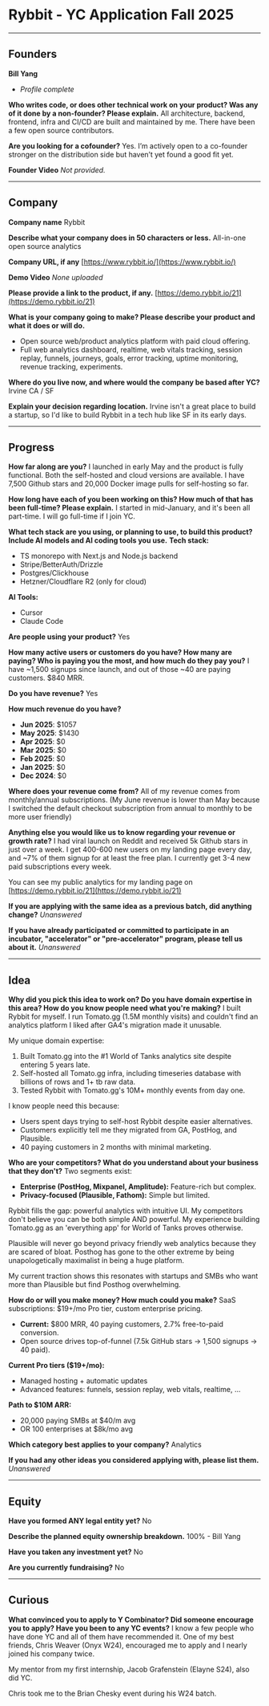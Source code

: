 # Rybbit - YC Application Fall 2025

---

## Founders

**Bill Yang**
- _Profile complete_

**Who writes code, or does other technical work on your product? Was any of it done by a non-founder? Please explain.**
All architecture, backend, frontend, infra and CI/CD are built and maintained by me. There have been a few open source contributors.

**Are you looking for a cofounder?**
Yes. I’m actively open to a co-founder stronger on the distribution side but haven’t yet found a good fit yet.

**Founder Video**
_Not provided._

---

## Company

**Company name**
Rybbit

**Describe what your company does in 50 characters or less.**
All-in-one open source analytics

**Company URL, if any**
[https://www.rybbit.io/](https://www.rybbit.io/)

**Demo Video**
_None uploaded_

**Please provide a link to the product, if any.**
[https://demo.rybbit.io/21](https://demo.rybbit.io/21)

**What is your company going to make? Please describe your product and what it does or will do.**
- Open source web/product analytics platform with paid cloud offering.
- Full web analytics dashboard, realtime, web vitals tracking, session replay, funnels, journeys, goals, error tracking, uptime monitoring, revenue tracking, experiments.

**Where do you live now, and where would the company be based after YC?**
Irvine CA / SF

**Explain your decision regarding location.**
Irvine isn't a great place to build a startup, so I'd like to build Rybbit in a tech hub like SF in its early days.

---

## Progress

**How far along are you?**
I launched in early May and the product is fully functional. Both the self-hosted and cloud versions are available. I have 7,500 Github stars and 20,000 Docker image pulls for self-hosting so far.

**How long have each of you been working on this? How much of that has been full-time? Please explain.**
I started in mid-January, and it's been all part-time. I will go full-time if I join YC.

**What tech stack are you using, or planning to use, to build this product? Include AI models and AI coding tools you use.**
**Tech stack:**
- TS monorepo with Next.js and Node.js backend
- Stripe/BetterAuth/Drizzle
- Postgres/Clickhouse
- Hetzner/Cloudflare R2 (only for cloud)

**AI Tools:**
- Cursor
- Claude Code

**Are people using your product?**
Yes

**How many active users or customers do you have? How many are paying? Who is paying you the most, and how much do they pay you?**
I have ~1,500 signups since launch, and out of those ~40 are paying customers. $840 MRR.

**Do you have revenue?**
Yes

**How much revenue do you have?**
- **Jun 2025**: $1057
- **May 2025**: $1430
- **Apr 2025**: $0
- **Mar 2025**: $0
- **Feb 2025**: $0
- **Jan 2025**: $0
- **Dec 2024**: $0

**Where does your revenue come from?**
All of my revenue comes from monthly/annual subscriptions.
(My June revenue is lower than May because I switched the default checkout subscription from annual to monthly to be more user friendly)

**Anything else you would like us to know regarding your revenue or growth rate?**
I had viral launch on Reddit and received 5k Github stars in just over a week. I get 400-600 new users on my landing page every day, and ~7% of them signup for at least the free plan. I currently get 3-4 new paid subscriptions every week.

You can see my public analytics for my landing page on [https://demo.rybbit.io/21](https://demo.rybbit.io/21)

**If you are applying with the same idea as a previous batch, did anything change?**
_Unanswered_

**If you have already participated or committed to participate in an incubator, "accelerator" or "pre-accelerator" program, please tell us about it.**
_Unanswered_

---

## Idea

**Why did you pick this idea to work on? Do you have domain expertise in this area? How do you know people need what you're making?**
I built Rybbit for myself. I run Tomato.gg (1.5M monthly visits) and couldn't find an analytics platform I liked after GA4's migration made it unusable.

My unique domain expertise:
1.  Built Tomato.gg into the #1 World of Tanks analytics site despite entering 5 years late.
2.  Self-hosted all Tomato.gg infra, including timeseries database with billions of rows and 1+ tb raw data.
3.  Tested Rybbit with Tomato.gg's 10M+ monthly events from day one.

I know people need this because:
-   Users spent days trying to self-host Rybbit despite easier alternatives.
-   Customers explicitly tell me they migrated from GA, PostHog, and Plausible.
-   40 paying customers in 2 months with minimal marketing.

**Who are your competitors? What do you understand about your business that they don't?**
Two segments exist:
-   **Enterprise (PostHog, Mixpanel, Amplitude):** Feature-rich but complex.
-   **Privacy-focused (Plausible, Fathom):** Simple but limited.

Rybbit fills the gap: powerful analytics with intuitive UI. My competitors don't believe you can be both simple AND powerful. My experience building Tomato.gg as an 'everything app' for World of Tanks proves otherwise.

Plausible will never go beyond privacy friendly web analytics because they are scared of bloat. Posthog has gone to the other extreme by being unapologetically maximalist in being a huge platform.

My current traction shows this resonates with startups and SMBs who want more than Plausible but find Posthog overwhelming.

**How do or will you make money? How much could you make?**
SaaS subscriptions: $19+/mo Pro tier, custom enterprise pricing.
-   **Current:** $800 MRR, 40 paying customers, 2.7% free-to-paid conversion.
-   Open source drives top-of-funnel (7.5k GitHub stars → 1,500 signups → 40 paid).

**Current Pro tiers ($19+/mo):**
-   Managed hosting + automatic updates
-   Advanced features: funnels, session replay, web vitals, realtime, ...

**Path to $10M ARR:**
-   20,000 paying SMBs at $40/m avg
-   OR 100 enterprises at $8k/mo avg

**Which category best applies to your company?**
Analytics

**If you had any other ideas you considered applying with, please list them.**
_Unanswered_

---

## Equity

**Have you formed ANY legal entity yet?**
No

**Describe the planned equity ownership breakdown.**
100% - Bill Yang

**Have you taken any investment yet?**
No

**Are you currently fundraising?**
No

---

## Curious

**What convinced you to apply to Y Combinator? Did someone encourage you to apply? Have you been to any YC events?**
I know a few people who have done YC and all of them have recommended it. One of my best friends, Chris Weaver (Onyx W24), encouraged me to apply and I nearly joined his company twice.

My mentor from my first internship, Jacob Grafenstein (Elayne S24), also did YC.

Chris took me to the Brian Chesky event during his W24 batch.
